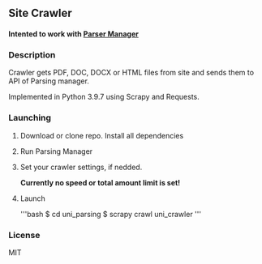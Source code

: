 ## Site Crawler 

#### Intented to work with [Parser Manager](https://github.com/mechnicov/parser-manager)

### Description

Crawler gets PDF, DOC, DOCX or HTML files from site and sends them to API of Parsing manager.

Implemented in Python 3.9.7 using Scrapy and Requests.

### Launching

1. Download or clone repo. Install all dependencies
   
2. Run Parsing Manager
   
3. Set your crawler settings, if nedded.
   
   **Currently no speed or total amount limit is set!**

4. Launch

    '''bash
    $ cd uni_parsing
    $ scrapy crawl uni_crawler
    '''

### License

MIT 
